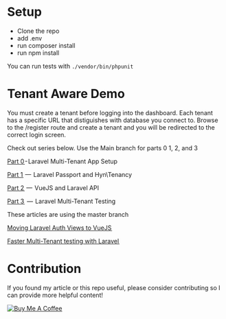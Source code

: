 # Setup
- Clone the repo
- add .env
- run composer install
- run npm install

You can run tests with `./vendor/bin/phpunit`

# Tenant Aware Demo
You must create a tenant before logging into the dashboard. Each tenant has a specific URL that distiguishes with database you connect to. Browse to the /register route and create a tenant and you will be redirected to the correct login screen.

Check out series below. Use the Main branch for parts 0 1, 2, and 3

<a href="https://medium.com/@sadnub/laravel-multi-tenant-app-setup-part-0-ee4c730f4c2a" target="_blank">Part 0 </a>- Laravel Multi-Tenant App Setup

<a href="https://medium.com/@sadnub/hyn-tenancy-5-2-and-laravel-passport-a0d11c5a08eb" target="_blank">Part 1 </a> —  Laravel Passport and Hyn\Tenancy

<a href="https://medium.com/@sadnub/vuejs-and-laravel-api-part-2-711c4986281c" target="_blank">Part 2 </a> —  VueJS and Laravel API

<a href="https://medium.com/@sadnub/laravel-multi-tenant-testing-part-3-a37901054ec6" target="_blank">Part 3 </a>  —  Laravel Multi-Tenant Testing

These articles are using the master branch

<a href="https://medium.com/@sadnub/vuejs-and-laravel-auth-part-2-5-d7c9d0263226" target="_blank">Moving Laravel Auth Views to VueJS </a>

<a href="https://medium.com/@sadnub/faster-multitenant-testing-in-laravel-4769eae4b603" target="_blank">Faster Multi-Tenant testing with Laravel </a>


# Contribution
If you found my article or this repo useful, please consider contributing so I can provide more helpful content!

<a href="https://www.buymeacoffee.com/joshk" target="_blank"><img src="https://www.buymeacoffee.com/assets/img/custom_images/orange_img.png" alt="Buy Me A Coffee" style="height: auto !important;width: auto !important;" ></a>
